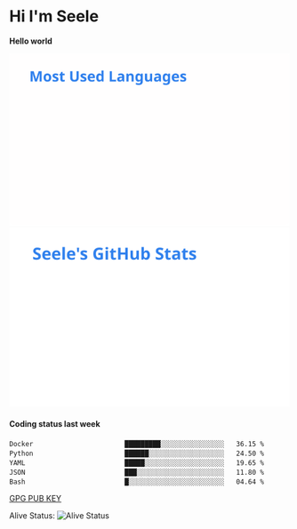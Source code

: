 <h1>Hi I'm Seele</h1>

<b>Hello world</b>

<img src='/assets/top-langs.svg' alt="Seele's github langs"> <img src='/assets/stats.svg' alt="Seele's github stats" >

<h4>Coding status last week </h4>

<!--START_SECTION:waka-->

```txt
Docker                       █████████░░░░░░░░░░░░░░░░   36.15 %
Python                       ██████░░░░░░░░░░░░░░░░░░░   24.50 %
YAML                         █████░░░░░░░░░░░░░░░░░░░░   19.65 %
JSON                         ███░░░░░░░░░░░░░░░░░░░░░░   11.80 %
Bash                         █░░░░░░░░░░░░░░░░░░░░░░░░   04.64 %
```

<!--END_SECTION:waka-->

[GPG PUB KEY](https://keys.openpgp.org/vks/v1/by-fingerprint/3FCE91BF5B9666B55B67213C4C57B7824A5B6680)

Alive Status: ![Alive Status](https://hc.dvd.moe/b/2/8b44cecc-1f43-4449-9b4b-9c7fd754673c.svg)
